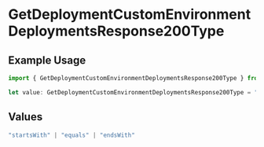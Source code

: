 # GetDeploymentCustomEnvironmentDeploymentsResponse200Type

## Example Usage

```typescript
import { GetDeploymentCustomEnvironmentDeploymentsResponse200Type } from "@simplesagar/vercel/models/getdeploymentop.js";

let value: GetDeploymentCustomEnvironmentDeploymentsResponse200Type = "startsWith";
```

## Values

```typescript
"startsWith" | "equals" | "endsWith"
```